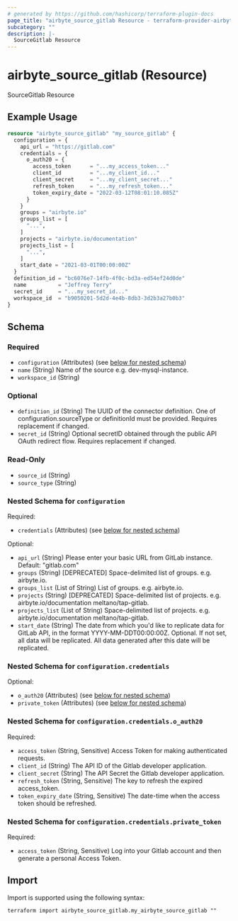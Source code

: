 ```yaml
---
# generated by https://github.com/hashicorp/terraform-plugin-docs
page_title: "airbyte_source_gitlab Resource - terraform-provider-airbyte"
subcategory: ""
description: |-
  SourceGitlab Resource
---
```


# airbyte_source_gitlab (Resource)

SourceGitlab Resource

## Example Usage

```terraform
resource "airbyte_source_gitlab" "my_source_gitlab" {
  configuration = {
    api_url = "https://gitlab.com"
    credentials = {
      o_auth20 = {
        access_token      = "...my_access_token..."
        client_id         = "...my_client_id..."
        client_secret     = "...my_client_secret..."
        refresh_token     = "...my_refresh_token..."
        token_expiry_date = "2022-03-12T08:01:10.085Z"
      }
    }
    groups = "airbyte.io"
    groups_list = [
      "...",
    ]
    projects = "airbyte.io/documentation"
    projects_list = [
      "...",
    ]
    start_date = "2021-03-01T00:00:00Z"
  }
  definition_id = "bc6076e7-14fb-4f0c-bd3a-ed54ef24d0de"
  name          = "Jeffrey Terry"
  secret_id     = "...my_secret_id..."
  workspace_id  = "b9050201-5d2d-4e4b-8db3-3d2b3a27b0b3"
}
```

<!-- schema generated by tfplugindocs -->
## Schema

### Required

- `configuration` (Attributes) (see [below for nested schema](#nestedatt--configuration))
- `name` (String) Name of the source e.g. dev-mysql-instance.
- `workspace_id` (String)

### Optional

- `definition_id` (String) The UUID of the connector definition. One of configuration.sourceType or definitionId must be provided. Requires replacement if changed.
- `secret_id` (String) Optional secretID obtained through the public API OAuth redirect flow. Requires replacement if changed.

### Read-Only

- `source_id` (String)
- `source_type` (String)

<a id="nestedatt--configuration"></a>
### Nested Schema for `configuration`

Required:

- `credentials` (Attributes) (see [below for nested schema](#nestedatt--configuration--credentials))

Optional:

- `api_url` (String) Please enter your basic URL from GitLab instance. Default: "gitlab.com"
- `groups` (String) [DEPRECATED] Space-delimited list of groups. e.g. airbyte.io.
- `groups_list` (List of String) List of groups. e.g. airbyte.io.
- `projects` (String) [DEPRECATED] Space-delimited list of projects. e.g. airbyte.io/documentation meltano/tap-gitlab.
- `projects_list` (List of String) Space-delimited list of projects. e.g. airbyte.io/documentation meltano/tap-gitlab.
- `start_date` (String) The date from which you'd like to replicate data for GitLab API, in the format YYYY-MM-DDT00:00:00Z. Optional. If not set, all data will be replicated. All data generated after this date will be replicated.

<a id="nestedatt--configuration--credentials"></a>
### Nested Schema for `configuration.credentials`

Optional:

- `o_auth20` (Attributes) (see [below for nested schema](#nestedatt--configuration--credentials--o_auth20))
- `private_token` (Attributes) (see [below for nested schema](#nestedatt--configuration--credentials--private_token))

<a id="nestedatt--configuration--credentials--o_auth20"></a>
### Nested Schema for `configuration.credentials.o_auth20`

Required:

- `access_token` (String, Sensitive) Access Token for making authenticated requests.
- `client_id` (String) The API ID of the Gitlab developer application.
- `client_secret` (String) The API Secret the Gitlab developer application.
- `refresh_token` (String, Sensitive) The key to refresh the expired access_token.
- `token_expiry_date` (String, Sensitive) The date-time when the access token should be refreshed.


<a id="nestedatt--configuration--credentials--private_token"></a>
### Nested Schema for `configuration.credentials.private_token`

Required:

- `access_token` (String, Sensitive) Log into your Gitlab account and then generate a personal Access Token.

## Import

Import is supported using the following syntax:

```shell
terraform import airbyte_source_gitlab.my_airbyte_source_gitlab ""
```
